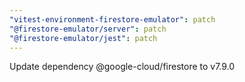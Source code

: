 ```yaml
---
"vitest-environment-firestore-emulator": patch
"@firestore-emulator/server": patch
"@firestore-emulator/jest": patch
---
```


Update dependency @google-cloud/firestore to v7.9.0
